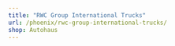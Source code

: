 ```yaml
---
title: "RWC Group International Trucks"
url: /phoenix/rwc-group-international-trucks/
shop: Autohaus
---
```

